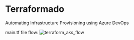 # Terraformado
Automating Infrastructure Provisioning using Azure DevOps

main.tf file flow:
![terraform_aks_flow](https://github.com/user-attachments/assets/a3a32ec9-14c8-4721-a57a-188815749e20)
